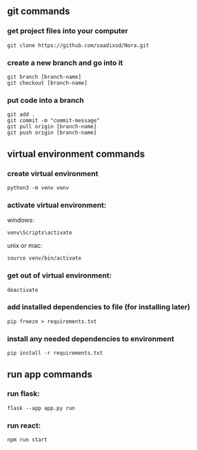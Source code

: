 ## git commands
### get project files into your computer
```
git clone https://github.com/saadixsd/Nora.git
```
### create a new branch and go into it
```
git branch [branch-name]
git checkout [branch-name]
```

### put code into a branch
```
git add .
git commit -m "commit-message"
git pull origin [branch-name]
git push origin [branch-name]
```

## virtual environment commands
### create virtual environment
```
python3 -m venv venv
```

### activate virtual environment:
windows:
``` 
venv\Scripts\activate
```
unix or mac:
```
source venv/bin/activate
```

### get out of virtual environment:
```
deactivate
```

### add installed dependencies to file (for installing later)
```
pip freeze > requirements.txt
```

### install any needed dependencies to environment
```
pip install -r requirements.txt
```

## run app commands
### run flask:
```
flask --app app.py run
```

### run react:
```
npm run start
```



